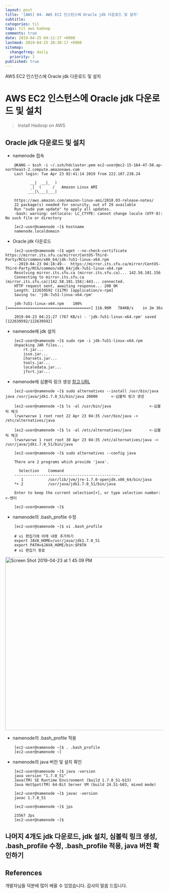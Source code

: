 ```yaml
---
layout: post
title: '[AWS] 04. AWS EC2 인스턴스에 Oracle jdk 다운로드 및 설치'
subtitle: 
categories: til
tags: til aws hadoop
comments: true
date: 2019-04-25 04:12:17 +0900
lastmod: 2019-04-25 20:30:17 +0900
sitemap:
  changefreq: daily
  priority: 1
published: true
---
```


AWS EC2 인스턴스에 Oracle jdk 다운로드 및 설치<br />

# AWS EC2 인스턴스에 Oracle jdk 다운로드 및 설치
> Install Hadoop on AWS <br>

## Oracle jdk 다운로드 및 설치
* namenode 접속
```
    @KANG ~ $ssh -i ~/.ssh/hdcluster.pem ec2-user@ec2-15-164-47-50.ap-northeast-2.compute.amazonaws.com
    Last login: Tue Apr 23 02:41:14 2019 from 222.107.238.24
    
           __|  __|_  )
           _|  (     /   Amazon Linux AMI
          ___|\___|___|
    
    https://aws.amazon.com/amazon-linux-ami/2018.03-release-notes/
    22 package(s) needed for security, out of 29 available
    Run "sudo yum update" to apply all updates.
    -bash: warning: setlocale: LC_CTYPE: cannot change locale (UTF-8): No such file or directory
    
    [ec2-user@namenode ~]$ hostname
    namenode.localdomain
```

* Oracle jdk 다운로드
```
    [ec2-user@namenode ~]$ wget --no-check-certificate https://mirror.its.sfu.ca/mirror/CentOS-Third-Party/RCG/common/x86_64/jdk-7u51-linux-x64.rpm
    --2019-04-23 04:18:49--  https://mirror.its.sfu.ca/mirror/CentOS-Third-Party/RCG/common/x86_64/jdk-7u51-linux-x64.rpm
    Resolving mirror.its.sfu.ca (mirror.its.sfu.ca)... 142.58.101.156
    Connecting to mirror.its.sfu.ca (mirror.its.sfu.ca)|142.58.101.156|:443... connected.
    HTTP request sent, awaiting response... 200 OK
    Length: 122639592 (117M) [application/x-rpm]
    Saving to: 'jdk-7u51-linux-x64.rpm'
    
    jdk-7u51-linux-x64.rpm    100%[====================================>] 116.96M   784KB/s    in 2m 36s  
    
    2019-04-23 04:21:27 (767 KB/s) - 'jdk-7u51-linux-x64.rpm' saved [122639592/122639592]
```

* namenode에 jdk 설치
```
    [ec2-user@namenode ~]$ sudo rpm -i jdk-7u51-linux-x64.rpm
    Unpacking JAR files...
        rt.jar...
        jsse.jar...
        charsets.jar...
        tools.jar...
        localedata.jar...
        jfxrt.jar...
```

* namenode에 심볼릭 링크 생성 [참고 URL](https://skyoo2003.github.io/post/2017/03/17/what-is-alternatives-command)
```
    [ec2-user@namenode ~]$ sudo alternatives --install /usr/bin/java java /usr/java/jdk1.7.0_51/bin/java 20000      <-심볼릭 링크 생성
    
    [ec2-user@namenode ~]$ ls -al /usr/bin/java                 <-심볼릭 체크
    lrwxrwxrwx 1 root root 22 Apr 23 04:35 /usr/bin/java -> /etc/alternatives/java
    
    [ec2-user@namenode ~]$ ls -al /etc/alternatives/java        <-심볼릭 체크
    lrwxrwxrwx 1 root root 30 Apr 23 04:35 /etc/alternatives/java -> /usr/java/jdk1.7.0_51/bin/java
    
    [ec2-user@namenode ~]$ sudo alternatives --config java
    
    There are 2 programs which provide 'java'.
    
      Selection    Command
    -----------------------------------------------
       1           /usr/lib/jvm/jre-1.7.0-openjdk.x86_64/bin/java
    *+ 2           /usr/java/jdk1.7.0_51/bin/java
    
    Enter to keep the current selection[+], or type selection number:       <-엔터
    
    [ec2-user@namenode ~]$ 
```

* namenode의 .bash_profile 수정
```
    [ec2-user@namenode ~]$ vi .bash_profile

    # vi 편집기에 아래 내용 추가하기
    export JAVA_HOME=/usr/java/jdk1.7.0_51 
    export PATH=$JAVA_HOME/bin:$PATH
    # vi 편집기 종료
```
<img width="550" alt="Screen Shot 2019-04-23 at 1 45 09 PM" src="https://user-images.githubusercontent.com/46523571/56554856-0a2e8500-65ce-11e9-9f9f-50806f3a562c.png">

* namenode의 .bash_profile 적용
```
    [ec2-user@namenode ~]$ . .bash_profile
    [ec2-user@namenode ~]
```

* namenode의 java 버전 및 설치 확인
```
    [ec2-user@namenode ~]$ java -version
    java version "1.7.0_51"
    Java(TM) SE Runtime Environment (build 1.7.0_51-b13)
    Java HotSpot(TM) 64-Bit Server VM (build 24.51-b03, mixed mode)
    
    [ec2-user@namenode ~]$ javac -version
    javac 1.7.0_51
    
    [ec2-user@namenode ~]$ jps
    
    23567 Jps
    [ec2-user@namenode ~]$ 
```

## 나머지 4개도 jdk 다운로드, jdk 설치, 심볼릭 링크 생성, .bash_profile 수정, .bash_profile 적용, java 버전 확인하기

## References
개발자님들 덕분에 많이 배울 수 있었습니다. 감사의 말씀 드립니다.<br/>